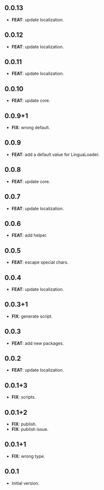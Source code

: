 ## 0.0.13

 - **FEAT**: update localization.

## 0.0.12

 - **FEAT**: update localization.

## 0.0.11

 - **FEAT**: update localization.

## 0.0.10

 - **FEAT**: update core.

## 0.0.9+1

 - **FIX**: wrong default.

## 0.0.9

 - **FEAT**: add a default value for LinguaLoader.

## 0.0.8

 - **FEAT**: update core.

## 0.0.7

 - **FEAT**: update localization.

## 0.0.6

 - **FEAT**: add helper.

## 0.0.5

 - **FEAT**: escape special chars.

## 0.0.4

 - **FEAT**: update localization.

## 0.0.3+1

 - **FIX**: generate script.

## 0.0.3

 - **FEAT**: add new packages.

## 0.0.2

 - **FEAT**: update localization.

## 0.0.1+3

 - **FIX**: scripts.

## 0.0.1+2

 - **FIX**: publish.
 - **FIX**: publish issue.

## 0.0.1+1

 - **FIX**: wrong type.

## 0.0.1

- Initial version.
